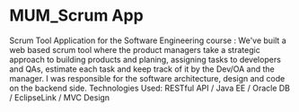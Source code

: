 # MUM_Scrum App
Scrum Tool Application for the Software Engineering course :
We've built a web based scrum tool where the product managers take a strategic approach to building products and planing, assigning tasks to developers and QAs, estimate each task and keep track of it by the Dev/OA and the manager. 
I was responsible for the software architecture, design and code on the backend side.
Technologies Used:   RESTful API / Java EE / Oracle DB / EclipseLink / MVC Design  
